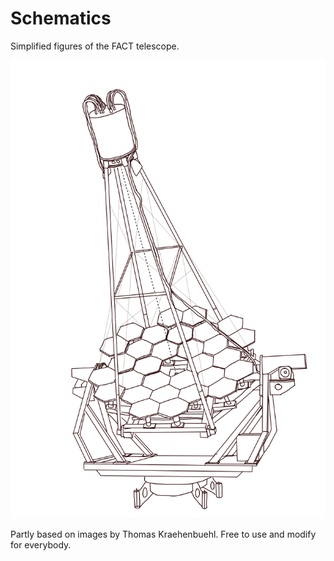 # Schematics

Simplified figures of the FACT telescope.

<img src="./overview.svg">

Partly based on images by Thomas Kraehenbuehl.
Free to use and modify for everybody.
